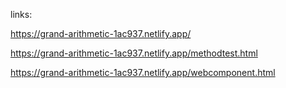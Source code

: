 links:  

https://grand-arithmetic-1ac937.netlify.app/  

https://grand-arithmetic-1ac937.netlify.app/methodtest.html  

https://grand-arithmetic-1ac937.netlify.app/webcomponent.html